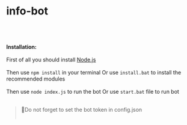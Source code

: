# info-bot
<br><br>
<br>
**Installation:**
<br><br>
First of all you should install <a href="https://nodejs.org/en/">Node.js</a>
<br><br>
Then use `npm install` in your terminal Or use `install.bat` to install the recommended modules
<br><br>
Then use `node index.js` to run the bot Or use `start.bat` file to run bot
<br><br>
> 🔴Do not forget to set the bot token in config.json
<br><br>


